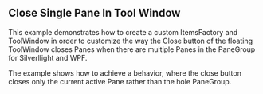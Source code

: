 ## Close Single Pane In Tool Window
This example demonstrates how to create a custom ItemsFactory and ToolWindow in order to customize the way the Close button of the floating ToolWindow closes Panes when there are multiple Panes in the PaneGroup for Silverllight and WPF.

The example shows how to achieve a behavior, where the close button closes only the current 
active Pane rather than the hole PaneGroup.

[//]: <keywords:custom, itemsfactory, floating, multiple, behavior, docking>
